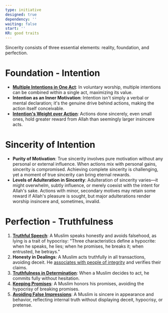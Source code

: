```yaml
---
type: initiative
designed: true
dependency: ''
waiting: false
start: ''
KR: good traits
---
```


Sincerity consists of three essential elements: reality, foundation, and perfection.

# Foundation - Intention

* [**Multiple Intentions in One Act**](docs/sidebar1/Processes/Have%20multiple%20intentions%20in%20voluntary%20worship%20acts.md): In voluntary worship, multiple intentions can be combined within a single act, maximizing its value.
* **Intention as an Inner Motivation**: Intention isn't simply a verbal or mental declaration; it's the genuine drive behind actions, making the action itself conceivable.
* [**Intention's Weight over Action**](docs/sidebar1/Processes/Review%20initiatives%20and%20processes.md): Actions done sincerely, even small ones, hold greater reward from Allah than seemingly larger insincere acts.

# Sincerity of Intention

* **Purity of Motivation**: True sincerity involves pure motivation without any personal or external influence. When actions mix with personal gains, sincerity is compromised. Achieving complete sincerity is challenging, yet a moment of true sincerity can bring eternal rewards.
* **Levels of Adulteration in Sincerity**: Adulteration of sincerity varies—it might overwhelm, subtly influence, or merely coexist with the intent for Allah's sake. Actions with minor, secondary motives may retain some reward if Allah's pleasure is sought, but major adulterations render worship insincere and, sometimes, invalid.

# Perfection - Truthfulness

1. [**Truthful Speech**](docs/sidebar1/Processes/Honesty,%20Trust%20and%20figurative%20language.md): A Muslim speaks honestly and avoids falsehood, as lying is a trait of hypocrisy: "Three characteristics define a hypocrite: when he speaks, he lies; when he promises, he breaks it; when entrusted, he betrays."
2. **Honesty in Dealings**: A Muslim acts truthfully in all transactions, avoiding deceit. He [associates with people of integrity](docs/sidebar1/Processes/Hate%20the%20disobedient%20and%20love%20the%20obedient.md) and verifies their claims.
3. [**Truthfulness in Determination**](docs/sidebar1/Processes/Renew%20your%20intentions%20and%20say%20basmalla.md): When a Muslim decides to act, he commits fully without hesitation.
4. [**Keeping Promises**](docs/sidebar1/Processes/Honesty,%20Trust%20and%20figurative%20language.md): A Muslim honors his promises, avoiding the hypocrisy of breaking promises.
5. [**Avoiding False Impressions**](docs/sidebar1/Processes/Avoid%20baseless%20assumptions.md): A Muslim is sincere in appearance and behavior, reflecting internal truth without displaying deceit, hypocrisy, or pretense.